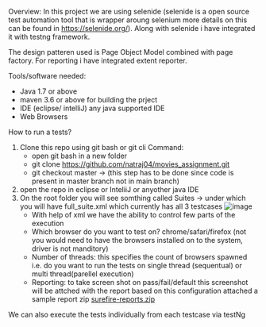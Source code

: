 Overview:
  In this project we are using selenide (selenide is a open source test automation tool that is wrapper aroung selenium more details on this can be found in
https://selenide.org/). Along with selenide i have integrated it with testng framework.

The design patteren used is Page Object Model combined with page factory. For reporting i have integrated extent reporter.

Tools/software needed:
- Java 1.7 or above
- maven 3.6 or above for building the prject
- IDE (eclipse/ intelliJ) any java supported IDE
- Web Browsers

How to run a tests?

1. Clone this repo using git bash or git cli
   Command: 
    - open git bash in a new folder
    - git clone https://github.com/natraj04/movies_assignment.git
    - git checkout master -> (this step has to be done since code is present in master branch not in main branch)
2. open the repo in eclipse or InteliiJ or anyother java IDE
3. On the root folder you will see somthing called Suites -> under which you will have full_suite.xml which currently has all 3 testcases
    ![image](https://user-images.githubusercontent.com/49331044/123371555-9e764700-d59f-11eb-89e7-b5575e41ee75.png)
    - With help of xml we have the ability to control few parts of the execution
    - Which browser do you want to test on? chrome/safari/firefox (not you would need to have the browsers installed on to the system, driver is not manditory)
    - Number of threads: this specifies the count of browsers spawned i.e. do you want to run the tests on single thread (sequentual) or multi thread(parellel execution)
    - Reporting: to take screen shot on pass/fail/default this screenshot will be attched with the report based on this configuration attached a sample report zip [surefire-reports.zip](https://github.com/natraj04/movies_assignment/files/6713626/surefire-reports.zip)

We can also execute the tests individually from each testcase via testNg
